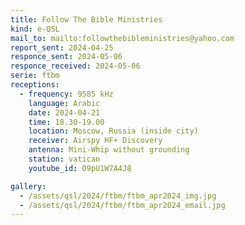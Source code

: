 ```yaml
---
title: Follow The Bible Ministries
kind: e-QSL
mail_to: mailto:followthebibleministries@yahoo.com
report_sent: 2024-04-25
responce_sent: 2024-05-06
responce_received: 2024-05-06
serie: ftbm
receptions:
  - frequency: 9585 kHz
    language: Arabic
    date: 2024-04-21
    time: 18.30-19.00
    location: Moscow, Russia (inside city)
    receiver: Airspy HF+ Discovery
    antenna: Mini-Whip without grounding
    station: vatican
    youtube_id: O9pU1W7A4J8

gallery:
  - /assets/qsl/2024/ftbm/ftbm_apr2024_img.jpg
  - /assets/qsl/2024/ftbm/ftbm_apr2024_email.jpg
---
```

